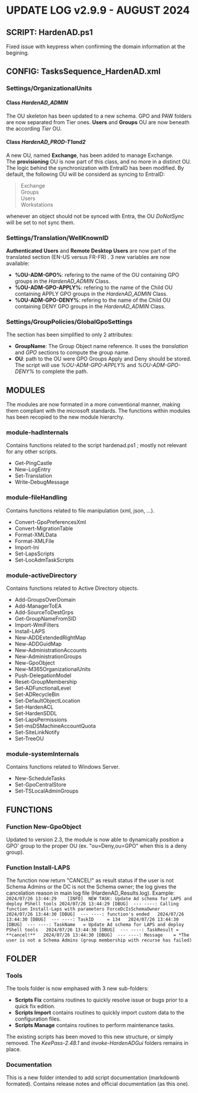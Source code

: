 # UPDATE LOG v2.9.9 - AUGUST 2024 

## **SCRIPT: HardenAD.ps1**  
Fixed issue with keypress when confirming the domain information at the begining.

## **CONFIG: TasksSequence_HardenAD.xml** 
### Settings/OrganizationalUnits  
#### Class *HardenAD_ADMIN* 
The OU skeleton has been updated to a new schema. GPO and PAW folders are now separated from Tier ones. 
**Users** and **Groups** OU are now beneath the according *Tier* OU.
     
#### Class *HardenAD_PROD-T1and2* 
A new OU, named **Exchange**, has been added to manage Exchange.  
The **provisioning** OU is now part of this class, and no more in a distinct OU.  
The logic behind the synchronization with EntraID has been modified. By default, the following OU will be considerd as syncing to EntraID:
> Exchange  
> Groups  
> Users  
> Workstations      
  
whenever an object should not be synced with Entra, the OU *DoNotSync* will be set to not sync them.  
     
### Settings/Translation/WellKnownID  
**Authenticated Users** and **Remote Desktop Users** are now part of the translated section (EN-US versus FR-FR)  .
3 new variables are now available:  
- **%OU-ADM-GPO%**: refering to the name of the OU containing GPO groups in the *HardenAD_ADMIN* Class.  
- **%OU-ADM-GPO-APPLY%**: refering to the name of the Child OU containing APPLY GPO groups in the *HardenAD_ADMIN* Class.  
- **%OU-ADM-GPO-DENY%**: refering to the name of the Child OU containing DENY GPO groups in the *HardenAD_ADMIN* Class.
   
### Settings/GroupPolicies/GlobalGpoSettings  
The section has been simplified to only 2 attributes:  
- **GroupName**: The Group Object name reference. It uses the *translation* and *GPO* sections to compute the group name.  
- **OU**: path to the OU were GPO Groups Apply and Deny should be stored. The script will use *%OU-ADM-GPO-APPLY%* and *%OU-ADM-GPO-DENY%* to complete the path.  

## **MODULES**   
The modules are now formated in a more conventional manner, making them compliant with the microsoft standards.
The functions within modules has been recopied to the new module hierarchy.  
  
### module-hadInternals  
Contains functions related to the script hardenad.ps1 ; mostly not relevant for any other scripts.  
- Get-PingCastle
- New-LogEntry
- Set-Translation
- Write-DebugMessage
  
### module-fileHandling  
Contains functions related to file manipulation (xml, json, ...).  
- Convert-GpoPreferencesXml  
- Convert-MigrationTable  
- Format-XMLData  
- Format-XMLFile  
- Import-Ini  
- Set-LapsScripts  
- Set-LocAdmTaskScripts
  
### module-activeDirectory  
Contains functions related to Active Directory objects.  
- Add-GroupsOverDomain  
- Add-ManagerToEA  
- Add-SourceToDestGrps  
- Get-GroupNameFromSID  
- Import-WmiFilters  
- Install-LAPS  
- New-ADDExtendedRightMap  
- New-ADDGuidMap  
- New-AdministrationAccounts  
- New-AdministrationGroups  
- New-GpoObject  
- New-M365OrganizationalUnits  
- Push-DelegationModel  
- Reset-GroupMembership  
- Set-ADFunctionalLevel  
- Set-ADRecycleBin  
- Set-DefaultObjectLocation  
- Set-HardenACL  
- Set-HardenSDDL  
- Set-LapsPermissions  
- Set-msDSMachineAccountQuota  
- Set-SiteLinkNotify  
- Set-TreeOU

### module-systemInternals  
Contains functions related to Windows Server.  
- New-ScheduleTasks  
- Set-GpoCentralStore  
- Set-TSLocalAdminGroups  
  
## **FUNCTIONS**  
### Function **New-GpoObject**  
Updated to version 2.3, the module is now able to dynamically position a GPO' group to the proper OU (ex. "ou=Deny,ou=GPO" when this is a deny group).  
  
### Function **Install-LAPS**  
The function now return "CANCEL!" as result status if the user is not Schema Admins or the DC is not the Schema owner; the log gives the cancelation reason in main log file (HardenAD_Results.log). Example:  
`2024/07/26 13:44:29	[INFO]	NEW TASK: Update Ad schema for LAPS and deploy PShell tools
2024/07/26 13:44:29	[DBUG]	--- ----: Calling function Install-Laps with parameters ForceDcIsSchemaOwner  
2024/07/26 13:44:30	[DBUG]	--- ----: function's ended  
2024/07/26 13:44:30	[DBUG]	--- ----: TaskID     = 134  
2024/07/26 13:44:30	[DBUG]	--- ----: TaskName   = Update Ad schema for LAPS and deploy PShell tools  
2024/07/26 13:44:30	[DBUG]	--- ----: TaskResult = **cancel!**  
2024/07/26 13:44:30	[DBUG]	--- ----: Message    = *The user is not a Schema Admins (group membership with recurse has failed)`  
   
## **FOLDER** 
### Tools  
The tools folder is now emphased with 3 new sub-folders:  
- **Scripts Fix** contains routines to quickly resolve issue or bugs prior to a quick fix edition.  
- **Scripts Import** contains routines to quickly import custom data to the configuration files.  
- **Scripts Manage** contains routines to perform maintenance tasks.  
  
The existing scripts has been moved to this new structure, or simply removed. The *KeePass-2.48.1* and *invoke-HardenADGui* folders remains in place.
  
### Documentation  
This is a new folder intended to add script documentation (markdownb formated). Contains release notes and official documentation (as this one).
